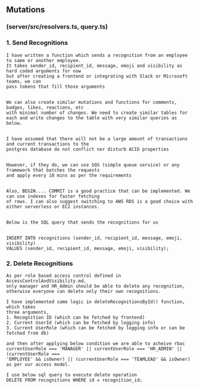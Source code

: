 ## Mutations

### (server/src/resolvers.ts, query.ts)

### 1. Send Recognitions

    I have written a function which sends a recognition from an employee to same or another employee.
    It takes sender_id, recipient_id, message, emoji and visibility as hard coded arguments for now
    but after creating a frontend or integrating with Slack or Microsoft teams, we can
    pass tokens that fill those arguments


    We can also create similar mutations and functions for comments, badges, likes, reactions, etc
    with minimal number of changes. We need to create similar tables for each and write changes to the table with very similar queries as below.


    I have assumed that there will not be a large amount of transactions and current transactions to the
    postgres database do not conflict nor disturb ACID properties


    However, if they do, we can use SQS (simple queue service) or any framework that batches the requests
    and apply every 10 mins as per the requirements


    Also, BEGIN.... COMMIT is a good practice that can be implemented. We can use indexes for faster fetching
    of rows. I can also suggest switching to AWS RDS is a good choice with either serverless or EC2 instances.


    Below is the SQL query that sends the recognitions for us


    INSERT INTO recognitions (sender_id, recipient_id, message, emoji, visibility)
    VALUES (sender_id, recipient_id, message, emoji, visibility);

### 2. Delete Recognitions

    As per role based access control defined in AccessControlAndVisibility.md,
    only manager and HR_Admin should be able to delete any recognition,
    otherwise everyone can delete only their own recognitions.

    I have implemented same logic in deleteRecognitionsById() function, which takes
    three arguments,
    1. Recognition ID (which can be fetched by frontend)
    2. Current UserId (which can be fetched by logging info)
    3. Current UserRole (which can be fetched by logging info or can be fetched from db)

    and then after applying below condition we are able to acheive rbac
    currentUserRole === 'MANAGER' || currentUserRole === 'HR_ADMIN' || (currentUserRole ===
    'EMPLOYEE' && isOwner) || (currentUserRole === 'TEAMLEAD' && isOwner)
    as per our access model.

    I use below sql query to execute delete operation
    DELETE FROM recognitions WHERE id = recognition_id;
